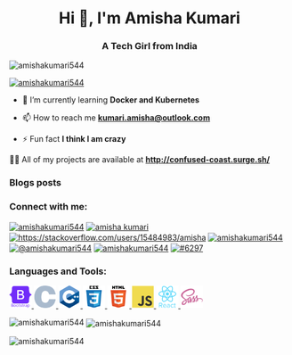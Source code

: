 <h1 align="center">Hi 👋, I'm Amisha Kumari</h1>
<h3 align="center">A Tech Girl from India</h3>

<p align="left"> <img src="https://komarev.com/ghpvc/?username=amishakumari544&label=Profile%20views&color=0e75b6&style=flat" alt="amishakumari544" /> </p>

<p align="left"> <a href="https://twitter.com/amishakumari544" target="blank"><img src="https://img.shields.io/twitter/follow/amishakumari544?logo=twitter&style=for-the-badge" alt="amishakumari544" /></a> </p>

- 🌱 I’m currently learning **Docker and Kubernetes**

- 📫 How to reach me **kumari.amisha@outlook.com**

- ⚡ Fun fact **I think I am crazy**

👨‍💻 All of my projects are available at **http://confused-coast.surge.sh/**

### Blogs posts
<!-- BLOG-POST-LIST:START -->
<!-- BLOG-POST-LIST:END -->

<h3 align="left">Connect with me:</h3>
<p align="left">
<a href="https://twitter.com/amishakumari544" target="blank"><img align="center" src="https://cdn.jsdelivr.net/npm/simple-icons@3.0.1/icons/twitter.svg" alt="amishakumari544" height="30" width="40" /></a>
<a href="https://linkedin.com/in/amisha kumari" target="blank"><img align="center" src="https://cdn.jsdelivr.net/npm/simple-icons@3.0.1/icons/linkedin.svg" alt="amisha kumari" height="30" width="40" /></a>
<a href="https://stackoverflow.com/users/https://stackoverflow.com/users/15484983/amisha" target="blank"><img align="center" src="https://cdn.jsdelivr.net/npm/simple-icons@3.0.1/icons/stackoverflow.svg" alt="https://stackoverflow.com/users/15484983/amisha" height="30" width="40" /></a>
<a href="https://codesandbox.com/amishakumari544" target="blank"><img align="center" src="https://cdn.jsdelivr.net/npm/simple-icons@3.0.1/icons/codesandbox.svg" alt="amishakumari544" height="30" width="40" /></a>
<a href="https://medium.com/@amishakumari544" target="blank"><img align="center" src="https://cdn.jsdelivr.net/npm/simple-icons@3.0.1/icons/medium.svg" alt="@amishakumari544" height="30" width="40" /></a>
<a href="https://www.hackerrank.com/amishakumari544" target="blank"><img align="center" src="https://cdn.jsdelivr.net/npm/simple-icons@3.0.1/icons/hackerrank.svg" alt="amishakumari544" height="30" width="40" /></a>
<a href="https://discord.gg/#6297" target="blank"><img align="center" src="https://cdn.jsdelivr.net/npm/simple-icons@3.0.1/icons/discord.svg" alt="#6297" height="30" width="40" /></a>
</p>

<h3 align="left">Languages and Tools:</h3>
<p align="left"> <a href="https://getbootstrap.com" target="_blank"> <img src="https://raw.githubusercontent.com/devicons/devicon/master/icons/bootstrap/bootstrap-plain-wordmark.svg" alt="bootstrap" width="40" height="40"/> </a> <a href="https://www.cprogramming.com/" target="_blank"> <img src="https://raw.githubusercontent.com/devicons/devicon/master/icons/c/c-original.svg" alt="c" width="40" height="40"/> </a> <a href="https://www.w3schools.com/cpp/" target="_blank"> <img src="https://raw.githubusercontent.com/devicons/devicon/master/icons/cplusplus/cplusplus-original.svg" alt="cplusplus" width="40" height="40"/> </a> <a href="https://www.w3schools.com/css/" target="_blank"> <img src="https://raw.githubusercontent.com/devicons/devicon/master/icons/css3/css3-original-wordmark.svg" alt="css3" width="40" height="40"/> </a> <a href="https://www.w3.org/html/" target="_blank"> <img src="https://raw.githubusercontent.com/devicons/devicon/master/icons/html5/html5-original-wordmark.svg" alt="html5" width="40" height="40"/> </a> <a href="https://developer.mozilla.org/en-US/docs/Web/JavaScript" target="_blank"> <img src="https://raw.githubusercontent.com/devicons/devicon/master/icons/javascript/javascript-original.svg" alt="javascript" width="40" height="40"/> </a> <a href="https://reactjs.org/" target="_blank"> <img src="https://raw.githubusercontent.com/devicons/devicon/master/icons/react/react-original-wordmark.svg" alt="react" width="40" height="40"/> </a> <a href="https://sass-lang.com" target="_blank"> <img src="https://raw.githubusercontent.com/devicons/devicon/master/icons/sass/sass-original.svg" alt="sass" width="40" height="40"/> </a> </p>

<p><img align="left" src="https://github-readme-stats.vercel.app/api/top-langs?username=amishakumari544&show_icons=true&locale=en&layout=compact" alt="amishakumari544" /></p>

<p>&nbsp;<img align="center" src="https://github-readme-stats.vercel.app/api?username=amishakumari544&show_icons=true&locale=en" alt="amishakumari544" /></p>

<p><img align="center" src="https://github-readme-streak-stats.herokuapp.com/?user=amishakumari544&" alt="amishakumari544" /></p>
